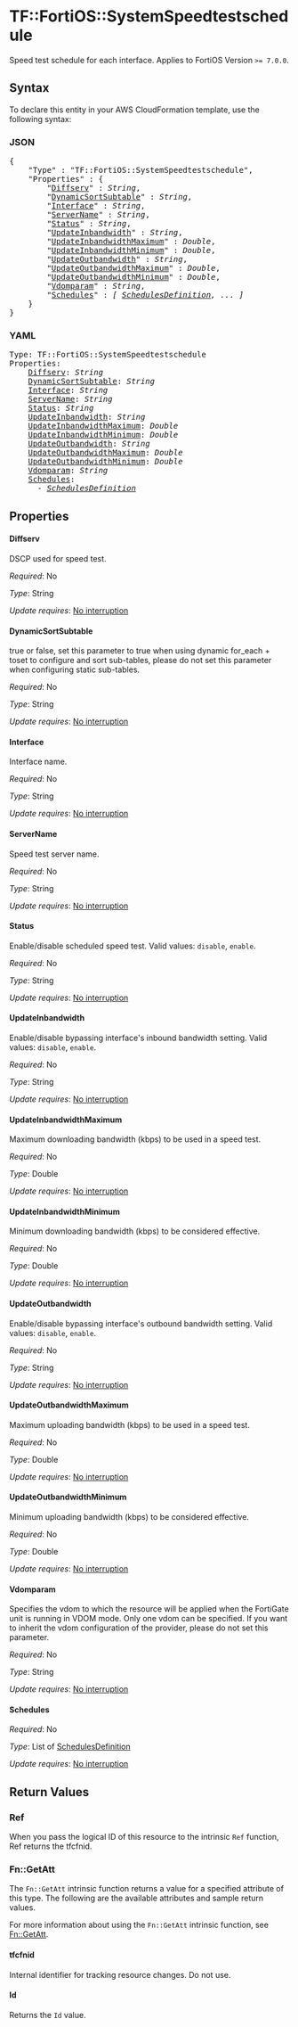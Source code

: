 # TF::FortiOS::SystemSpeedtestschedule

Speed test schedule for each interface. Applies to FortiOS Version `>= 7.0.0`.

## Syntax

To declare this entity in your AWS CloudFormation template, use the following syntax:

### JSON

<pre>
{
    "Type" : "TF::FortiOS::SystemSpeedtestschedule",
    "Properties" : {
        "<a href="#diffserv" title="Diffserv">Diffserv</a>" : <i>String</i>,
        "<a href="#dynamicsortsubtable" title="DynamicSortSubtable">DynamicSortSubtable</a>" : <i>String</i>,
        "<a href="#interface" title="Interface">Interface</a>" : <i>String</i>,
        "<a href="#servername" title="ServerName">ServerName</a>" : <i>String</i>,
        "<a href="#status" title="Status">Status</a>" : <i>String</i>,
        "<a href="#updateinbandwidth" title="UpdateInbandwidth">UpdateInbandwidth</a>" : <i>String</i>,
        "<a href="#updateinbandwidthmaximum" title="UpdateInbandwidthMaximum">UpdateInbandwidthMaximum</a>" : <i>Double</i>,
        "<a href="#updateinbandwidthminimum" title="UpdateInbandwidthMinimum">UpdateInbandwidthMinimum</a>" : <i>Double</i>,
        "<a href="#updateoutbandwidth" title="UpdateOutbandwidth">UpdateOutbandwidth</a>" : <i>String</i>,
        "<a href="#updateoutbandwidthmaximum" title="UpdateOutbandwidthMaximum">UpdateOutbandwidthMaximum</a>" : <i>Double</i>,
        "<a href="#updateoutbandwidthminimum" title="UpdateOutbandwidthMinimum">UpdateOutbandwidthMinimum</a>" : <i>Double</i>,
        "<a href="#vdomparam" title="Vdomparam">Vdomparam</a>" : <i>String</i>,
        "<a href="#schedules" title="Schedules">Schedules</a>" : <i>[ <a href="schedulesdefinition.md">SchedulesDefinition</a>, ... ]</i>
    }
}
</pre>

### YAML

<pre>
Type: TF::FortiOS::SystemSpeedtestschedule
Properties:
    <a href="#diffserv" title="Diffserv">Diffserv</a>: <i>String</i>
    <a href="#dynamicsortsubtable" title="DynamicSortSubtable">DynamicSortSubtable</a>: <i>String</i>
    <a href="#interface" title="Interface">Interface</a>: <i>String</i>
    <a href="#servername" title="ServerName">ServerName</a>: <i>String</i>
    <a href="#status" title="Status">Status</a>: <i>String</i>
    <a href="#updateinbandwidth" title="UpdateInbandwidth">UpdateInbandwidth</a>: <i>String</i>
    <a href="#updateinbandwidthmaximum" title="UpdateInbandwidthMaximum">UpdateInbandwidthMaximum</a>: <i>Double</i>
    <a href="#updateinbandwidthminimum" title="UpdateInbandwidthMinimum">UpdateInbandwidthMinimum</a>: <i>Double</i>
    <a href="#updateoutbandwidth" title="UpdateOutbandwidth">UpdateOutbandwidth</a>: <i>String</i>
    <a href="#updateoutbandwidthmaximum" title="UpdateOutbandwidthMaximum">UpdateOutbandwidthMaximum</a>: <i>Double</i>
    <a href="#updateoutbandwidthminimum" title="UpdateOutbandwidthMinimum">UpdateOutbandwidthMinimum</a>: <i>Double</i>
    <a href="#vdomparam" title="Vdomparam">Vdomparam</a>: <i>String</i>
    <a href="#schedules" title="Schedules">Schedules</a>: <i>
      - <a href="schedulesdefinition.md">SchedulesDefinition</a></i>
</pre>

## Properties

#### Diffserv

DSCP used for speed test.

_Required_: No

_Type_: String

_Update requires_: [No interruption](https://docs.aws.amazon.com/AWSCloudFormation/latest/UserGuide/using-cfn-updating-stacks-update-behaviors.html#update-no-interrupt)

#### DynamicSortSubtable

true or false, set this parameter to true when using dynamic for_each + toset to configure and sort sub-tables, please do not set this parameter when configuring static sub-tables.

_Required_: No

_Type_: String

_Update requires_: [No interruption](https://docs.aws.amazon.com/AWSCloudFormation/latest/UserGuide/using-cfn-updating-stacks-update-behaviors.html#update-no-interrupt)

#### Interface

Interface name.

_Required_: No

_Type_: String

_Update requires_: [No interruption](https://docs.aws.amazon.com/AWSCloudFormation/latest/UserGuide/using-cfn-updating-stacks-update-behaviors.html#update-no-interrupt)

#### ServerName

Speed test server name.

_Required_: No

_Type_: String

_Update requires_: [No interruption](https://docs.aws.amazon.com/AWSCloudFormation/latest/UserGuide/using-cfn-updating-stacks-update-behaviors.html#update-no-interrupt)

#### Status

Enable/disable scheduled speed test. Valid values: `disable`, `enable`.

_Required_: No

_Type_: String

_Update requires_: [No interruption](https://docs.aws.amazon.com/AWSCloudFormation/latest/UserGuide/using-cfn-updating-stacks-update-behaviors.html#update-no-interrupt)

#### UpdateInbandwidth

Enable/disable bypassing interface's inbound bandwidth setting. Valid values: `disable`, `enable`.

_Required_: No

_Type_: String

_Update requires_: [No interruption](https://docs.aws.amazon.com/AWSCloudFormation/latest/UserGuide/using-cfn-updating-stacks-update-behaviors.html#update-no-interrupt)

#### UpdateInbandwidthMaximum

Maximum downloading bandwidth (kbps) to be used in a speed test.

_Required_: No

_Type_: Double

_Update requires_: [No interruption](https://docs.aws.amazon.com/AWSCloudFormation/latest/UserGuide/using-cfn-updating-stacks-update-behaviors.html#update-no-interrupt)

#### UpdateInbandwidthMinimum

Minimum downloading bandwidth (kbps) to be considered effective.

_Required_: No

_Type_: Double

_Update requires_: [No interruption](https://docs.aws.amazon.com/AWSCloudFormation/latest/UserGuide/using-cfn-updating-stacks-update-behaviors.html#update-no-interrupt)

#### UpdateOutbandwidth

Enable/disable bypassing interface's outbound bandwidth setting. Valid values: `disable`, `enable`.

_Required_: No

_Type_: String

_Update requires_: [No interruption](https://docs.aws.amazon.com/AWSCloudFormation/latest/UserGuide/using-cfn-updating-stacks-update-behaviors.html#update-no-interrupt)

#### UpdateOutbandwidthMaximum

Maximum uploading bandwidth (kbps) to be used in a speed test.

_Required_: No

_Type_: Double

_Update requires_: [No interruption](https://docs.aws.amazon.com/AWSCloudFormation/latest/UserGuide/using-cfn-updating-stacks-update-behaviors.html#update-no-interrupt)

#### UpdateOutbandwidthMinimum

Minimum uploading bandwidth (kbps) to be considered effective.

_Required_: No

_Type_: Double

_Update requires_: [No interruption](https://docs.aws.amazon.com/AWSCloudFormation/latest/UserGuide/using-cfn-updating-stacks-update-behaviors.html#update-no-interrupt)

#### Vdomparam

Specifies the vdom to which the resource will be applied when the FortiGate unit is running in VDOM mode. Only one vdom can be specified. If you want to inherit the vdom configuration of the provider, please do not set this parameter.

_Required_: No

_Type_: String

_Update requires_: [No interruption](https://docs.aws.amazon.com/AWSCloudFormation/latest/UserGuide/using-cfn-updating-stacks-update-behaviors.html#update-no-interrupt)

#### Schedules

_Required_: No

_Type_: List of <a href="schedulesdefinition.md">SchedulesDefinition</a>

_Update requires_: [No interruption](https://docs.aws.amazon.com/AWSCloudFormation/latest/UserGuide/using-cfn-updating-stacks-update-behaviors.html#update-no-interrupt)

## Return Values

### Ref

When you pass the logical ID of this resource to the intrinsic `Ref` function, Ref returns the tfcfnid.

### Fn::GetAtt

The `Fn::GetAtt` intrinsic function returns a value for a specified attribute of this type. The following are the available attributes and sample return values.

For more information about using the `Fn::GetAtt` intrinsic function, see [Fn::GetAtt](https://docs.aws.amazon.com/AWSCloudFormation/latest/UserGuide/intrinsic-function-reference-getatt.html).

#### tfcfnid

Internal identifier for tracking resource changes. Do not use.

#### Id

Returns the <code>Id</code> value.

